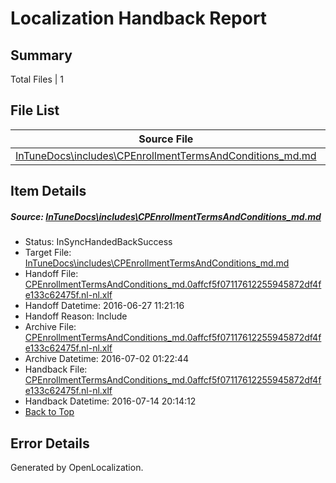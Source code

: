 # <a name='report-top'></a> Localization Handback Report

## Summary
 Total Files | 1

## File List
 Source File | Status | Details 
 ----------- | ------ | ------- 
 [InTuneDocs\includes\CPEnrollmentTermsAndConditions_md.md](https://github.com/Microsoft/IntuneDocs-pr/blob/56ab8c21f7da490c3bf0d541c7026e2ed84926dd/InTuneDocs/includes/CPEnrollmentTermsAndConditions_md.md) | InSyncHandedBackSuccess | [Details](#3912b65a31e52de663cbbf07329e7c92b88f604a596)

## Item Details
##### <a name='3912b65a31e52de663cbbf07329e7c92b88f604a596'></a> Source: [InTuneDocs\includes\CPEnrollmentTermsAndConditions_md.md](https://github.com/Microsoft/IntuneDocs-pr/blob/56ab8c21f7da490c3bf0d541c7026e2ed84926dd/InTuneDocs/includes/CPEnrollmentTermsAndConditions_md.md)
* Status: InSyncHandedBackSuccess
* Target File: [InTuneDocs\includes\CPEnrollmentTermsAndConditions_md.md](https://github.com/Microsoft/IntuneDocs-pr.nl-nl/blob/a694ef5039a6e40c3e5bec28ccbea16e52eaecb7/InTuneDocs/includes/CPEnrollmentTermsAndConditions_md.md)
* Handoff File: [CPEnrollmentTermsAndConditions_md.0affcf5f07117612255945872df4fe133c62475f.nl-nl.xlf](https://github.com/Microsoft/EM.handoff/blob/6990cdda7b37dd6ae4d4603949d37dda406b8c01/ol-handoff/Microsoft/IntuneDocs-pr.nl-nl/master/CPEnrollmentTermsAndConditions_md.0affcf5f07117612255945872df4fe133c62475f.nl-nl.xlf)
* Handoff Datetime: 2016-06-27 11:21:16
* Handoff Reason: Include
* Archive File: [CPEnrollmentTermsAndConditions_md.0affcf5f07117612255945872df4fe133c62475f.nl-nl.xlf](https://github.com/Microsoft/EM.handoff/blob/fa43eed123cf7c048f3f8de04441511cf4c46abd/ol-handoff/Microsoft/IntuneDocs-pr.nl-nl/master/archive/CPEnrollmentTermsAndConditions_md.0affcf5f07117612255945872df4fe133c62475f.nl-nl.xlf)
* Archive Datetime: 2016-07-02 01:22:44
* Handback File: [CPEnrollmentTermsAndConditions_md.0affcf5f07117612255945872df4fe133c62475f.nl-nl.xlf](https://github.com/Microsoft/EM.handback/blob/038810914e9168cf7de3ff6271eea65269d486a3/ol-handback/Microsoft/IntuneDocs-pr.nl-nl/master/CPEnrollmentTermsAndConditions_md.0affcf5f07117612255945872df4fe133c62475f.nl-nl.xlf)
* Handback Datetime: 2016-07-14 20:14:12
* [Back to Top](#report-top)


## Error Details

Generated by OpenLocalization.
